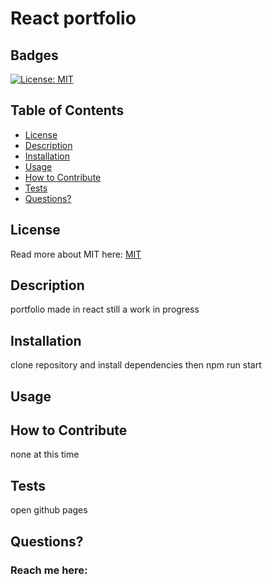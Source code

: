 # React portfolio
  ## Badges
  [![License: MIT](https://img.shields.io/badge/License-MIT-yellow.svg)](https://opensource.org/licenses/MIT)
  ## Table of Contents
  * [License](#license)
  * [Description](#description)
  * [Installation](#installation)
  * [Usage](#usage)
  * [How to Contribute](#how-to-contribute)
  * [Tests](#tests)
  * [Questions?](#questions)
  ## License
  Read more about MIT here:
  [MIT](https://opensource.org/licenses/MIT)
  ## Description
  portfolio made in react still a work in progress
  ## Installation
  clone repository and install dependencies then npm run start
  ## Usage
  
  ## How to Contribute  
  none at this time
  ## Tests
  open github pages
  ## Questions?
  ### Reach me here: 
  

